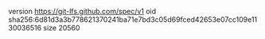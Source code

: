 version https://git-lfs.github.com/spec/v1
oid sha256:6d81d3a3b778621370241ba71e7bd3c05d69fced42653e07cc109e1130036516
size 20560
